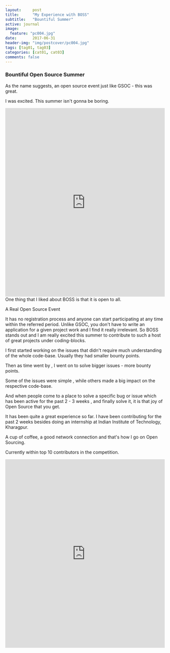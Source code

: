 ```yaml
---
layout:     post
title:      "My Experience with BOSS"
subtitle:   "Bountiful Summer"
active: journal
image:
  feature: "pc004.jpg"
date:       2017-06-31
header-img: "img/postcover/pc004.jpg"
tags: [tag01, tag03]
categories: [cat01, cat03]
comments: false
---
```





### Bountiful Open Source Summer

As the name suggests, an open source event just like GSOC - this was great.

I was excited. This summer isn't gonna be boring.

<iframe src="http://lab.codingblocks.com/boss/" style="border:0; width:100%; height: 596px"></iframe>
One thing that I liked about BOSS is that it is open to all.

A Real Open Source Event

It has no registration process and anyone can start participating at any time within the referred period. Unlike GSOC, you don't have to write an application for a given project work and I find it really irrelevant. So BOSS stands out and I am really excited this summer to contribute to such a host of great projects under coding-blocks.

I first started working on the issues that didn't require much understanding of the whole code-base. Usually they had smaller bounty points.

Then as time went by , I went on to solve bigger issues - more bounty points.

Some of the issues were simple , while others made a big impact on the respective code-base.

And when people come to a place to solve a specific bug or issue which has been active for the past 2 - 3 weeks , and finally solve it, it is that joy of Open Source that you get.

It has been quite a great experience so far. I have been contributing for the past 2 weeks besides doing an internship at Indian Institute of Technology, Kharagpur.

A cup of coffee, a good network connection and that's how I go on Open Sourcing.


Currently within top 10 contributors in the competition.

<iframe src="http://boss.codingblocks.com/leaderboard/" style="border:0; width:100%; height: 596px"></iframe>
